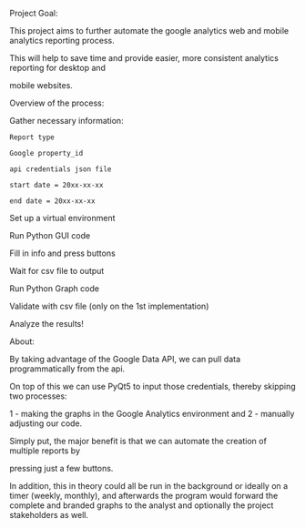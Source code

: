 Project Goal:


This project aims to further automate the google analytics web and mobile analytics reporting process. 

This will help to save time and provide easier, more consistent analytics reporting for desktop and 

mobile websites.


Overview of the process:

  Gather necessary information:
  
    Report type
    
    Google property_id
    
    api credentials json file
    
    start date = 20xx-xx-xx
    
    end date = 20xx-xx-xx
    
  Set up a virtual environment
  
  Run Python GUI code
  
  Fill in info and press buttons
  
  Wait for csv file to output
  
  Run Python Graph code
  
  Validate with csv file (only on the 1st implementation)
  
  Analyze the results!

  

About:

By taking advantage of the Google Data API, we can pull data programmatically from the api. 

On top of this we can use PyQt5 to input those credentials, thereby skipping two processes: 

1 - making the graphs in the Google Analytics environment and 2 - manually adjusting our code. 

Simply put, the major benefit is that we can automate the creation of multiple reports by 

pressing just a few buttons. 

In addition, this in theory could all be run in the background or ideally on a timer (weekly, monthly), 
and afterwards the program would forward the complete and branded graphs to the analyst and optionally 
the project stakeholders as well.
